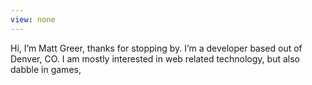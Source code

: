 ```yaml
---
view: none
---
```


Hi, I’m Matt Greer, thanks for stopping by. I’m a developer based out of Denver, CO. I am mostly interested in web related technology, 
but also dabble in games, 


